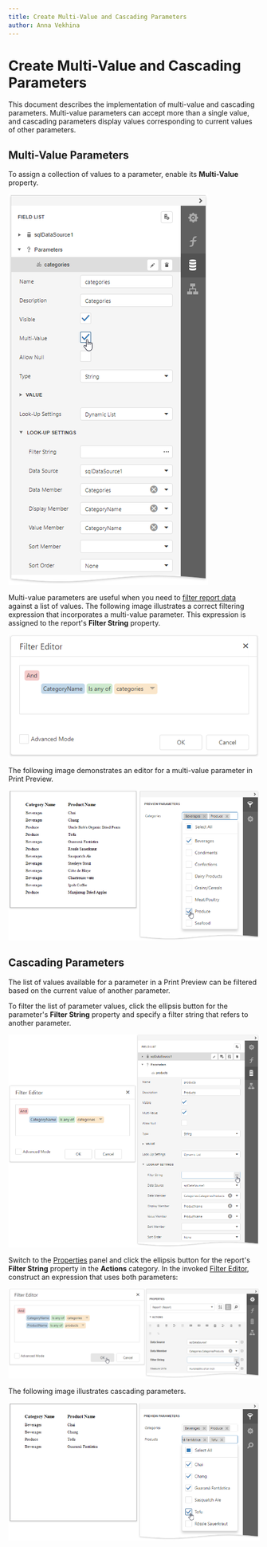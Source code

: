 ```yaml
---
title: Create Multi-Value and Cascading Parameters
author: Anna Vekhina
---
```

# Create Multi-Value and Cascading Parameters

This document describes the implementation of multi-value and cascading parameters. Multi-value parameters can accept more than a single value, and cascading parameters display values corresponding to current values of other parameters.

## Multi-Value Parameters
To assign a collection of values to a parameter, enable its **Multi-Value** property.

![](../../../../images/eurd-web-parameters-create-multi-value-parameter.png)

Multi-value parameters are useful when you need to [filter report data](../filter-data/filter-data-at-the-report-level.md) against a list of values. The following image illustrates a correct filtering expression that incorporates a multi-value parameter. This expression is assigned to the report's **Filter String** property.

![](../../../../images/eurd-web-parameters-filter-string-with-multi-value-parameter.png)

The following image demonstrates an editor for a multi-value parameter in Print Preview.

![](../../../../images/eurd-web-parameters-multi-value-parameter-result.png)

## Cascading Parameters
The list of values available for a parameter in a Print Preview can be filtered based on the current value of another parameter.

To filter the list of parameter values, click the ellipsis button for the parameter's **Filter String** property and specify a filter string that refers to another parameter.

![](../../../../images/eurd-web-parameters-create-cascading-parameter.png)

Switch to the [Properties](../../report-designer-tools/ui-panels/properties-panel.md) panel and click the ellipsis button for the report's **Filter String** property in the **Actions** category. In the invoked [Filter Editor](../../report-designer-tools/filter-editor.md), construct an expression that uses both parameters:

![](../../../../images/eurd-web-parameters-filter-with-cascading-parameters.png)

The following image illustrates cascading parameters.

![](../../../../images/eurd-web-parameters-cascading-result.png)